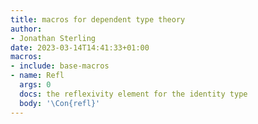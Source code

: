 ```yaml
---
title: macros for dependent type theory
author:
- Jonathan Sterling
date: 2023-03-14T14:41:33+01:00
macros:
- include: base-macros
- name: Refl
  args: 0
  docs: the reflexivity element for the identity type
  body: '\Con{refl}'
---
```


